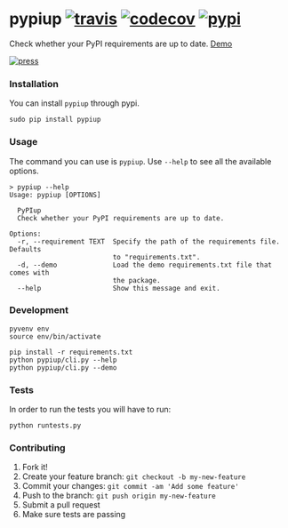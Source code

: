 # pypiup [![travis][travis-image]][travis-url] [![codecov][codecov-image]][codecov-url] [![pypi][pypi-image]][pypi-url]
Check whether your PyPI requirements are up to date. [Demo](https://asciinema.org/a/41124)

[![press][press-image]][press-url]

### Installation
You can install `pypiup` through pypi.

    sudo pip install pypiup


### Usage
The command you can use is `pypiup`. Use `--help` to see all the available options.

    > pypiup --help
    Usage: pypiup [OPTIONS]

      PyPIup
      Check whether your PyPI requirements are up to date.

    Options:
      -r, --requirement TEXT  Specify the path of the requirements file. Defaults
                              to "requirements.txt".
      -d, --demo              Load the demo requirements.txt file that comes with
                              the package.
      --help                  Show this message and exit.


### Development

    pyvenv env
    source env/bin/activate

    pip install -r requirements.txt
    python pypiup/cli.py --help
    python pypiup/cli.py --demo


### Tests
In order to run the tests you will have to run:

    python runtests.py


### Contributing

1. Fork it!
2. Create your feature branch: `git checkout -b my-new-feature`
3. Commit your changes: `git commit -am 'Add some feature'`
4. Push to the branch: `git push origin my-new-feature`
5. Submit a pull request
6. Make sure tests are passing


[travis-image]: https://travis-ci.org/ekonstantinidis/pypiup.svg?branch=master
[travis-url]: https://travis-ci.org/ekonstantinidis/pypiup

[codecov-image]: https://codecov.io/github/ekonstantinidis/pypiup/coverage.svg?branch=master
[codecov-url]: https://codecov.io/github/ekonstantinidis/pypiup?branch=master

[pypi-image]: https://badge.fury.io/py/pypiup.svg
[pypi-url]: https://pypi.python.org/pypi/pypiup/

[press-image]: https://cloud.githubusercontent.com/assets/6333409/14223693/82be7bce-f87b-11e5-9fe7-abf12b4bd235.png
[press-url]: https://github.com/ekonstantinidis/pypiup
